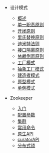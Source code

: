* 设计模式
    * [概述](md/CodeDesign/00%E6%A6%82%E8%BF%B0.md)
    * [单一职责原则](md/CodeDesign/01%E5%8D%95%E4%B8%80%E8%81%8C%E8%B4%A3%E5%8E%9F%E5%88%99.md)
    * [开闭原则](md/CodeDesign/02%E5%BC%80%E9%97%AD%E5%8E%9F%E5%88%99.md)
    * [里氏替换原则](md/CodeDesign/03%E9%87%8C%E6%B0%8F%E6%9B%BF%E6%8D%A2%E5%8E%9F%E5%88%99.md)
    * [迪米特法则](md/CodeDesign/04%E8%BF%AA%E7%B1%B3%E7%89%B9%E6%B3%95%E5%88%99.md)
    * [接口隔离原则](md/CodeDesign/05%E6%8E%A5%E5%8F%A3%E9%9A%94%E7%A6%BB%E5%8E%9F%E5%88%99.md)
    * [依赖倒置原则](md/CodeDesign/06%E4%BE%9D%E8%B5%96%E5%80%92%E7%BD%AE%E5%8E%9F%E5%88%99.md)
    * [工厂模式](md/CodeDesign/07%E5%B7%A5%E5%8E%82%E6%A8%A1%E5%BC%8F.md)
    * [抽象工厂模式](md/CodeDesign/08%E6%8A%BD%E8%B1%A1%E5%B7%A5%E5%8E%82%E6%A8%A1%E5%BC%8F.md)
    * [建造者模式](md/CodeDesign/09%E5%BB%BA%E9%80%A0%E8%80%85%E6%A8%A1%E5%BC%8F.md)
    * [原型模式](md/CodeDesign/10%E5%8E%9F%E5%9E%8B%E6%A8%A1%E5%BC%8F.md)
    * [单例模式](md/CodeDesign/11%E5%8D%95%E4%BE%8B%E6%A8%A1%E5%BC%8F.md)
    
* Zookeeper
    * [入门](md/Zookeeper/01%E5%85%A5%E9%97%A8.md)
    * [配置参数](md/Zookeeper/02%E9%85%8D%E7%BD%AE%E5%8F%82%E6%95%B0.md)
    * [集群](md/Zookeeper/03%E9%9B%86%E7%BE%A4.md)
    * [常用命令](md/Zookeeper/04%E5%B8%B8%E7%94%A8%E5%91%BD%E4%BB%A4.md)
    * [原生API](md/Zookeeper/05%E5%8E%9F%E7%94%9FAPI.md)
    * [curatorAPI](md/Zookeeper/06curatorAPI.md)
    * [分布式锁](md/Zookeeper/07%E5%88%86%E5%B8%83%E5%BC%8F%E9%94%81.md)